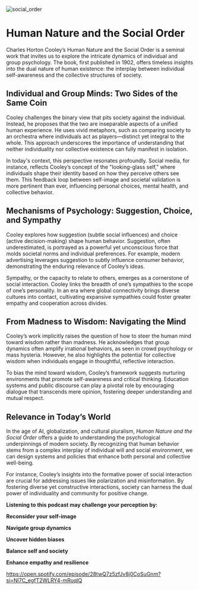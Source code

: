 ![social_order](https://media.licdn.com/dms/image/v2/D5612AQF5LMyr8GI_sA/article-cover_image-shrink_720_1280/article-cover_image-shrink_720_1280/0/1734303956077?e=1755129600&v=beta&t=eH1I10vtu1YuzryUMjUosZq3VcvEz7Gnl5Ftf0c5AXQ)


# Human Nature and the Social Order

Charles Horton Cooley’s Human Nature and the Social Order is a seminal work that invites us to explore the intricate dynamics of individual and group psychology. The book, first published in 1902, offers timeless insights into the dual nature of human existence: the interplay between individual self-awareness and the collective structures of society.

## Individual and Group Minds: Two Sides of the Same Coin
Cooley challenges the binary view that pits society against the individual. Instead, he proposes that the two are inseparable aspects of a unified human experience. He uses vivid metaphors, such as comparing society to an orchestra where individuals act as players—distinct yet integral to the whole. This approach underscores the importance of understanding that neither individuality nor collective existence can fully manifest in isolation.

In today's context, this perspective resonates profoundly. Social media, for instance, reflects Cooley’s concept of the "looking-glass self," where individuals shape their identity based on how they perceive others see them. This feedback loop between self-image and societal validation is more pertinent than ever, influencing personal choices, mental health, and collective behavior.

## Mechanisms of Psychology: Suggestion, Choice, and Sympathy
Cooley explores how suggestion (subtle social influences) and choice (active decision-making) shape human behavior. Suggestion, often underestimated, is portrayed as a powerful yet unconscious force that molds societal norms and individual preferences. For example, modern advertising leverages suggestion to subtly influence consumer behavior, demonstrating the enduring relevance of Cooley’s ideas.

Sympathy, or the capacity to relate to others, emerges as a cornerstone of social interaction. Cooley links the breadth of one’s sympathies to the scope of one’s personality. In an era where global connectivity brings diverse cultures into contact, cultivating expansive sympathies could foster greater empathy and cooperation across divides.

## From Madness to Wisdom: Navigating the Mind
Cooley’s work implicitly raises the question of how to steer the human mind toward wisdom rather than madness. He acknowledges that group dynamics often amplify irrational behaviors, as seen in crowd psychology or mass hysteria. However, he also highlights the potential for collective wisdom when individuals engage in thoughtful, reflective interaction.

To bias the mind toward wisdom, Cooley’s framework suggests nurturing environments that promote self-awareness and critical thinking. Education systems and public discourse can play a pivotal role by encouraging dialogue that transcends mere opinion, fostering deeper understanding and mutual respect.

## Relevance in Today’s World
In the age of AI, globalization, and cultural pluralism, *Human Nature and the Social Order* offers a guide to understanding the psychological underpinnings of modern society. By recognizing that human behavior stems from a complex interplay of individual will and social environment, we can design systems and policies that enhance both personal and collective well-being.

For instance, Cooley’s insights into the formative power of social interaction are crucial for addressing issues like polarization and misinformation. By fostering diverse yet constructive interactions, society can harness the dual power of individuality and community for positive change.

**Listening to this podcast may challenge your perception by:**

**Reconsider your self-image**

**Navigate group dynamics**

**Uncover hidden biases**

**Balance self and society**

**Enhance empathy and resilience**

https://open.spotify.com/episode/28twQ7z5zfJv8j0CoSuGnm?si=Nl7C_egfT2WLRY4-mRuqlQ